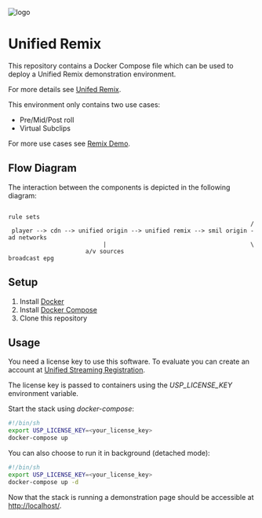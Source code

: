 ![logo](https://raw.githubusercontent.com/unifiedstreaming/origin/master/unifiedstreaming-logo-black.png)

# Unified Remix

This repository contains a Docker Compose file which can be used to deploy a
Unified Remix demonstration environment.

For more details see [Unifed Remix](http://www.unified-streaming.com/products/unified-remix).

This environment only contains two use cases:

* Pre/Mid/Post roll
* Virtual Subclips

For more use cases see [Remix Demo](http://demo.unified-streaming.com/remix.html).

## Flow Diagram

The interaction between the components is depicted in the following diagram:

```
                                                                       rule sets
                                                                     /
 player --> cdn --> unified origin --> unified remix --> smil origin - ad networks
                           |                                         \
                      a/v sources                                      broadcast epg
```


## Setup

1. Install [Docker](http://docker.io)
2. Install [Docker Compose](http://docs.docker.com/compose/install/)
3. Clone this repository

## Usage

You need a license key to use this software. To evaluate you can create an account at [Unified Streaming Registration](https://private.unified-streaming.com/register/).

The license key is passed to containers using the *USP_LICENSE_KEY* environment variable.

Start the stack using *docker-compose*:

```bash
#!/bin/sh
export USP_LICENSE_KEY=<your_license_key>
docker-compose up
```

You can also choose to run it in background (detached mode):

```bash
#!/bin/sh
export USP_LICENSE_KEY=<your_license_key>
docker-compose up -d
```

Now that the stack is running a demonstration page should be accessible at [http://localhost/](http://localhost/).